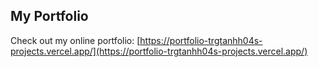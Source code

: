 ## My Portfolio

Check out my online portfolio: [https://portfolio-trgtanhh04s-projects.vercel.app/](https://portfolio-trgtanhh04s-projects.vercel.app/)
